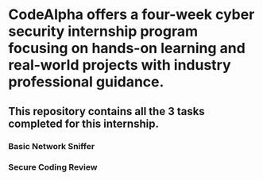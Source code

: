 # CodeAlpha offers a four-week cyber security  internship program focusing on hands-on learning and real-world projects with industry professional guidance.

## This repository contains all the 3 tasks completed for this internship.

### Basic Network Sniffer
### Secure Coding Review
